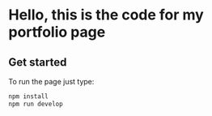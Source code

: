 # Hello, this is the code for my portfolio page

## Get started

To run the page just type:
```sh
npm install
npm run develop
```
